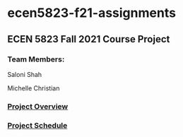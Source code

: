 # ecen5823-f21-assignments

## ECEN 5823 Fall 2021 Course Project

### Team Members:

Saloni Shah

Michelle Christian

### [Project Overview](https://github.com/CU-ECEN-5823/ecen5823-courseproject-saloni1307/wiki/Project-Overview)

### [Project Schedule](https://github.com/CU-ECEN-5823/ecen5823-courseproject-saloni1307/wiki/Project-Schedule)